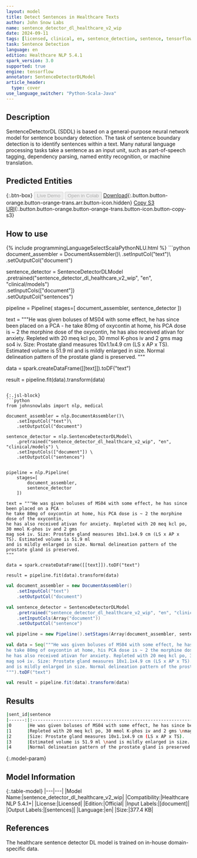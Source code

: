 ```yaml
---
layout: model
title: Detect Sentences in Healthcare Texts
author: John Snow Labs
name: sentence_detector_dl_healthcare_v2_wip
date: 2024-09-11
tags: [licensed, clinical, en, sentence_detection, sentence, tensorflow]
task: Sentence Detection
language: en
edition: Healthcare NLP 5.4.1
spark_version: 3.0
supported: true
engine: tensorflow
annotator: SentenceDetectorDLModel
article_header:
  type: cover
use_language_switcher: "Python-Scala-Java"
---
```


## Description

SentenceDetectorDL (SDDL) is based on a general-purpose neural network model for sentence boundary detection. The task of sentence boundary detection is to identify sentences within a text. Many natural language processing tasks take a sentence as an input unit, such as part-of-speech tagging, dependency parsing, named entity recognition, or machine translation.

## Predicted Entities



{:.btn-box}
<button class="button button-orange" disabled>Live Demo</button>
<button class="button button-orange" disabled>Open in Colab</button>
[Download](https://s3.amazonaws.com/auxdata.johnsnowlabs.com/clinical/models/sentence_detector_dl_healthcare_v2_wip_en_5.4.1_3.0_1726075086487.zip){:.button.button-orange.button-orange-trans.arr.button-icon.hidden}
[Copy S3 URI](s3://auxdata.johnsnowlabs.com/clinical/models/sentence_detector_dl_healthcare_v2_wip_en_5.4.1_3.0_1726075086487.zip){:.button.button-orange.button-orange-trans.button-icon.button-copy-s3}

## How to use



<div class="tabs-box" markdown="1">
{% include programmingLanguageSelectScalaPythonNLU.html %}
```python
document_assembler = DocumentAssembler()\
    .setInputCol("text")\
    .setOutputCol("document")

sentence_detector = SentenceDetectorDLModel\
    .pretrained("sentence_detector_dl_healthcare_v2_wip", "en", "clinical/models") \
    .setInputCols(["document"]) \
    .setOutputCol("sentences")


pipeline = Pipeline(
    stages=[
        document_assembler, 
        sentence_detector
    ])

text = """He was given boluses of MS04 with some effect, he has since been placed on a PCA - 
he take 80mg of oxycontin at home, his PCA dose is ~ 2 the morphine dose of the oxycontin, 
he has also received ativan for anxiety. Repleted with 20 meq kcl po, 30 mmol K-phos iv and 2 gms 
mag so4 iv. Size: Prostate gland measures 10x1.1x4.9 cm (LS x AP x TS). Estimated volume is 51.9 ml 
and is mildly enlarged in size. Normal delineation pattern of the prostate gland is preserved.
"""

data = spark.createDataFrame([[text]]).toDF("text")

result = pipeline.fit(data).transform(data)
```

{:.jsl-block}
```python
from johnsnowlabs import nlp, medical

document_assembler = nlp.DocumentAssembler()\
    .setInputCol("text")\
    .setOutputCol("document")

sentence_detector = nlp.SentenceDetectorDLModel\
    .pretrained("sentence_detector_dl_healthcare_v2_wip", "en", "clinical/models") \
    .setInputCols(["document"]) \
    .setOutputCol("sentences")


pipeline = nlp.Pipeline(
    stages=[
        document_assembler, 
        sentence_detector
    ])

text = """He was given boluses of MS04 with some effect, he has since been placed on a PCA - 
he take 80mg of oxycontin at home, his PCA dose is ~ 2 the morphine dose of the oxycontin, 
he has also received ativan for anxiety. Repleted with 20 meq kcl po, 30 mmol K-phos iv and 2 gms 
mag so4 iv. Size: Prostate gland measures 10x1.1x4.9 cm (LS x AP x TS). Estimated volume is 51.9 ml 
and is mildly enlarged in size. Normal delineation pattern of the prostate gland is preserved.
"""

data = spark.createDataFrame([[text]]).toDF("text")

result = pipeline.fit(data).transform(data)

```
```scala
val document_assembler = new DocumentAssembler()
    .setInputCol("text")
    .setOutputCol("document")

val sentence_detector = SentenceDetectorDLModel
    .pretrained("sentence_detector_dl_healthcare_v2_wip", "en", "clinical/models")
    .setInputCols(Array("document"))
    .setOutputCol("sentence")

val pipeline = new Pipeline().setStages(Array(document_assembler, sentence_detector))

val data = Seq("""He was given boluses of MS04 with some effect, he has since been placed on a PCA - 
he take 80mg of oxycontin at home, his PCA dose is ~ 2 the morphine dose of the oxycontin, 
he has also received ativan for anxiety. Repleted with 20 meq kcl po, 30 mmol K-phos iv and 2 gms 
mag so4 iv. Size: Prostate gland measures 10x1.1x4.9 cm (LS x AP x TS). Estimated volume is 51.9 ml 
and is mildly enlarged in size. Normal delineation pattern of the prostate gland is preserved.
""").toDF("text")

val result = pipeline.fit(data).transform(data)
```
</div>

## Results

```bash
|sent_id|sentence                                                                                                                                                                                                                  |
|------:|:-------------------------------------------------------------------------------------------------------------------------------------------------------------------------------------------------------------------------|
|0      |He was given boluses of MS04 with some effect, he has since been placed on a PCA - \nhe take 80mg of oxycontin at home, his PCA dose is ~ 2 the morphine dose of the oxycontin, \nhe has also received ativan for anxiety.|
|1      |Repleted with 20 meq kcl po, 30 mmol K-phos iv and 2 gms \nmag so4 iv.                                                                                                                                                    |
|2      |Size: Prostate gland measures 10x1.1x4.9 cm (LS x AP x TS).                                                                                                                                                               |
|3      |Estimated volume is 51.9 ml \nand is mildly enlarged in size.                                                                                                                                                             |
|4      |Normal delineation pattern of the prostate gland is preserved.                                                                                                                                                            |
```

{:.model-param}
## Model Information

{:.table-model}
|---|---|
|Model Name:|sentence_detector_dl_healthcare_v2_wip|
|Compatibility:|Healthcare NLP 5.4.1+|
|License:|Licensed|
|Edition:|Official|
|Input Labels:|[document]|
|Output Labels:|[sentences]|
|Language:|en|
|Size:|377.4 KB|

## References

The healthcare sentence detector DL model is trained on in-house domain-specific data.